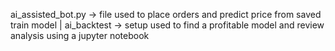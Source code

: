 ai_assisted_bot.py -> file used to place orders and predict price from saved train model | 
ai_backtest -> setup used to find a profitable model and review analysis using a jupyter notebook
